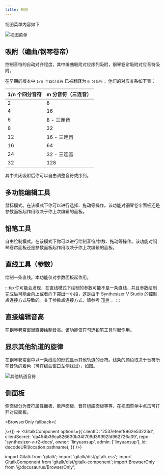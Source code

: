 ```yaml
---
title: 视图
---
```


视图菜单内容如下

![视图菜单](/docs/main_docs/menu/view/1.png)

## 吸附（编曲/钢琴卷帘）

控制音符的自动对齐程度，其中编曲吸附对应序列吸附，钢琴卷帘吸附对应音符吸附。

在早期的版本中 `1/n 个四分音符` 已被翻译为 `m 分音符` ，他们的对应关系如下表：

| 1/n 个四分音符 | m 分音符（三连音） |
| ---- | ---- |
| 2 | 8 |
| 4 | 16 |
| 6 | 8 - 三连音 |
| 8 | 32 |
| 12 | 16 - 三连音 |
| 16 | 64 |
| 24 | 32 - 三连音 |
| 32 | 128 |

其中关闭吸附后你可以自由调整音符或序列。

## 多功能编辑工具

鼠标模式。在该模式下你可以进行选择、拖动等操作。该功能对钢琴卷帘面板还是参数面板起作用取决于你上次编辑的面板。

## 铅笔工具

自由绘制模式。在该模式下你可以进行绘制音符/参数、拖动等操作。该功能对钢琴卷帘面板还是参数面板起作用取决于你上次编辑的面板。

## 直线工具（参数）

绘制一条直线。本功能仅对参数面板起作用。

:::tip
你可能会发现，在直线模式下绘制的参数可能不是一条直线，并且参数绘制完成后可能会向上或者向下突出一小段，这是由于 Synthesizer V Studio 的控制点连接方式导致的。关于参数点连接方式，请参考 [顶栏](../parameters/top.md) 。
:::

## 直接编辑音高

在钢琴卷帘窗里直接绘制音高。该功能仅在勾选铅笔工具时起作用。

## 显示其他轨道的旋律

在钢琴卷帘窗中以一条线段的形式显示其他轨道的音符。线条的颜色取决于音符所在音轨的着色（可在编曲窗口左侧找出），如图。

![其他轨道音符](/docs/main_docs/menu/view/2.png)

## 侧面板

侧面板分为音符属性面板、歌声面板、音符组库面板等等，在视图菜单中点击可打开对应面板。

<BrowserOnly fallback={<div></div>}>{() => <GitalkComponent options={{
    clientID: '2537efeef8962e53223d',
    clientSecret: 'da454b36ea826630b34f708d39992fd962726a39',
    repo: 'synthesizer-v-r2-docs',
    owner: 'linyuansup',
    admin: ['linyuansup'],
    id: decodeURI(location.pathname),
    }} />}
</BrowserOnly>

import Gitalk from 'gitalk';
import 'gitalk/dist/gitalk.css';
import GitalkComponent from 'gitalk/dist/gitalk-component';
import BrowserOnly from '@docusaurus/BrowserOnly';